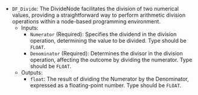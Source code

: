 - `DF_Divide`: The DivideNode facilitates the division of two numerical values, providing a straightforward way to perform arithmetic division operations within a node-based programming environment.
    - Inputs:
        - `Numerator` (Required): Specifies the dividend in the division operation, determining the value to be divided. Type should be `FLOAT`.
        - `Denominator` (Required): Determines the divisor in the division operation, affecting the outcome by dividing the numerator. Type should be `FLOAT`.
    - Outputs:
        - `float`: The result of dividing the Numerator by the Denominator, expressed as a floating-point number. Type should be `FLOAT`.
